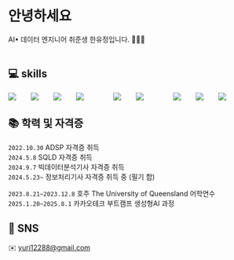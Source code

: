 # 안녕하세요
AI• 데이터 엔지니어 취준생 한유정입니다. 👩🏻‍💻
<br><br>

## 💻 skills
<div style="display:flex;gap:30px;flex-wrap:wrap;">
  <img src="https://img.shields.io/badge/python-3776AB?style=for-the-badge&logo=python&logoColor=white">
  <img src="https://img.shields.io/badge/langchain-1C3C3C?style=for-the-badge&logo=langchain&logoColor=white">
  <img src="https://img.shields.io/badge/tensorflow-FF6F00?style=for-the-badge&logo=tensorflow&logoColor=white">
  <img src="https://img.shields.io/badge/pytorch-EE4C2C?style=for-the-badge&logo=pytorch&logoColor=white"> <br>
  <img src="https://img.shields.io/badge/NumPy-013243?style=for-the-badge&logo=NumPy&logoColor=white">
  <img src="https://img.shields.io/badge/pandas-150458?style=for-the-badge&logo=pandas&logoColor=white"><br>
  <img src="https://img.shields.io/badge/fastapi-009688?style=for-the-badge&logo=fastapil&logoColor=white">
  <img src="https://img.shields.io/badge/huggingface-FFD21E?style=for-the-badge&logo=huggingface&logoColor=white">
  <img src="https://img.shields.io/badge/rstudioide-75AADB?style=for-the-badge&logo=rstudioide&logoColor=white">
</div>

## 📚 학력 및 자격증
`2022.10.30` ADSP 자격증 취득 <br>
`2024.5.8` SQLD 자격증 취득 <br>
`2024.9.7` 빅데이터분석기사 자격증 취득 <br>
`2024.5.23~` 정보처리기사 자격증 취득 중 (필기 합) <br>

`2023.8.21~2023.12.8` 호주 The University of Queensland 어학연수  
`2025.1.20~2025.8.1` 카카오테크 부트캠프 생성형AI 과정

## 💬 SNS
✉️ yuri12288@gmail.com
